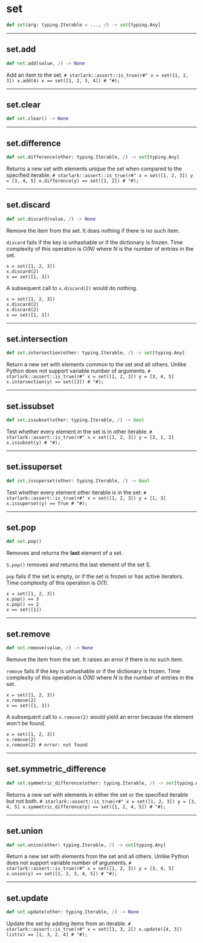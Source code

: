 # set

```python
def set(arg: typing.Iterable = ..., /) -> set[typing.Any]
```

---

## set.add

```python
def set.add(value, /) -> None
```

Add an item to the set. ``` # starlark::assert::is_true(r#" x = set([1, 2, 3]) x.add(4) x == set([1, 2, 3, 4]) # "#); ```

---

## set.clear

```python
def set.clear() -> None
```

---

## set.difference

```python
def set.difference(other: typing.Iterable, /) -> set[typing.Any]
```

Returns a new set with elements unique the set when compared to the specified iterable. ``` # starlark::assert::is_true(r#" x = set([1, 2, 3]) y = [3, 4, 5] x.difference(y) == set([1, 2]) # "#); ```

---

## set.discard

```python
def set.discard(value, /) -> None
```

Remove the item from the set. It does nothing if there is no such item.

`discard` fails if the key is unhashable or if the dictionary is
frozen.
Time complexity of this operation is *O(N)* where *N* is the number of entries in the set.

```
x = set([1, 2, 3])
x.discard(2)
x == set([1, 3])
```
A subsequent call to `x.discard(2)` would do nothing.
```
x = set([1, 2, 3])
x.discard(2)
x.discard(2)
x == set([1, 3])
```

---

## set.intersection

```python
def set.intersection(other: typing.Iterable, /) -> set[typing.Any]
```

Return a new set with elements common to the set and all others. Unlike Python does not support variable number of arguments. ``` # starlark::assert::is_true(r#" x = set([1, 2, 3]) y = [3, 4, 5] x.intersection(y) == set([3]) # "#); ```

---

## set.issubset

```python
def set.issubset(other: typing.Iterable, /) -> bool
```

Test whether every element in the set is in other iterable. ``` # starlark::assert::is_true(r#" x = set([1, 2, 3]) y = [3, 1, 2] x.issubset(y) # "#); ```

---

## set.issuperset

```python
def set.issuperset(other: typing.Iterable, /) -> bool
```

Test whether every element other iterable is in the set. ``` # starlark::assert::is_true(r#" x = set([1, 2, 3]) y = [1, 3] x.issuperset(y) == True # "#); ```

---

## set.pop

```python
def set.pop()
```

Removes and returns the **last** element of a set.

`S.pop()` removes and returns the last element of the set S.

`pop` fails if the set is empty, or if the set is frozen or has active iterators.
Time complexity of this operation is *O(1)*.

```
x = set([1, 2, 3])
x.pop() == 3
x.pop() == 2
x == set([1])
```

---

## set.remove

```python
def set.remove(value, /) -> None
```

Remove the item from the set. It raises an error if there is no such item.

`remove` fails if the key is unhashable or if the dictionary is
frozen.
Time complexity of this operation is *O(N)* where *N* is the number of entries in the set.

```
x = set([1, 2, 3])
x.remove(2)
x == set([1, 3])
```
A subsequent call to `x.remove(2)` would yield an error because the
element won't be found.
```
x = set([1, 2, 3])
x.remove(2)
x.remove(2) # error: not found
```

---

## set.symmetric\_difference

```python
def set.symmetric_difference(other: typing.Iterable, /) -> set[typing.Any]
```

Returns a new set with elements in either the set or the specified iterable but not both. ``` # starlark::assert::is_true(r#" x = set([1, 2, 3]) y = [3, 4, 5] x.symmetric_difference(y) == set([1, 2, 4, 5]) # "#); ```

---

## set.union

```python
def set.union(other: typing.Iterable, /) -> set[typing.Any]
```

Return a new set with elements from the set and all others. Unlike Python does not support variable number of arguments. ``` # starlark::assert::is_true(r#" x = set([1, 2, 3]) y = [3, 4, 5] x.union(y) == set([1, 2, 3, 4, 5]) # "#); ```

---

## set.update

```python
def set.update(other: typing.Iterable, /) -> None
```

Update the set by adding items from an iterable. ``` # starlark::assert::is_true(r#" x = set([1, 3, 2]) x.update([4, 3]) list(x) == [1, 3, 2, 4] # "#); ```